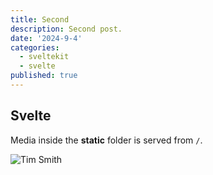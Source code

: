 ```yaml
---
title: Second
description: Second post.
date: '2024-9-4'
categories:
  - sveltekit
  - svelte
published: true
---
```


<script>
  import { Image } from '../lib'
</script>

## Svelte

Media inside the **static** folder is served from `/`.

<Image src="https://res.cloudinary.com/tithos/image/upload/f_auto,q_auto/v1704303304/design-tim-genearal-banner_h9oma6.png" alt="Tim Smith" />

